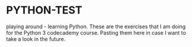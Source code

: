 # PYTHON-TEST
playing around - learning Python. These are the exercises that I am doing for the Python 3 codecademy course.
Pasting them here in case I want to take a look in the future.
